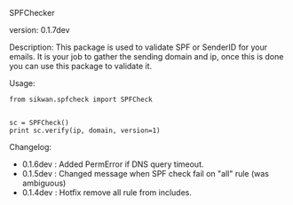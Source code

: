 SPFChecker

version: 0.1.7dev

Description:
This package is used to validate SPF or SenderID for your emails. It is your job to gather the sending domain and ip,
once this is done you can use this package to validate it.

Usage:

```
from sikwan.spfcheck import SPFCheck


sc = SPFCheck()
print sc.verify(ip, domain, version=1)

```


Changelog:
* 0.1.6dev : Added PermError if DNS query timeout.
* 0.1.5dev : Changed message when SPF check fail on "all" rule (was ambiguous)
* 0.1.4dev : Hotfix remove all rule from includes.
